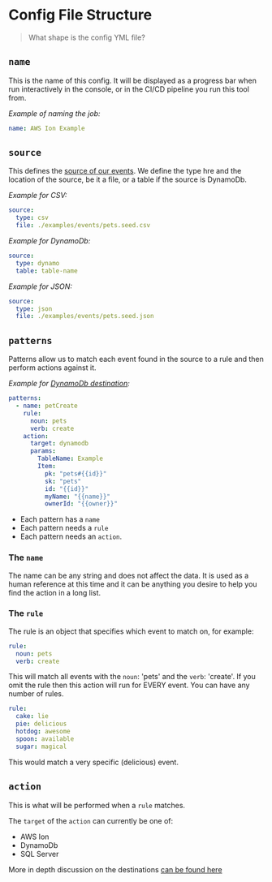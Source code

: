 # Config File Structure

> What shape is the config YML file?

## `name`

<string> This is the name of this config. It will be displayed as a progress bar when run interactively in the console, or in the CI/CD pipeline you run this tool from.

_Example of naming the job:_
```yml
name: AWS Ion Example
```

## `source`

This defines the [source of our events](sources.md). We define the type hre and the location of the source, be it a file, or a table if the source is DynamoDb.

_Example for CSV:_
```yml
source:
  type: csv
  file: ./examples/events/pets.seed.csv
```
_Example for DynamoDb:_
```yml
source:
  type: dynamo
  table: table-name
```
_Example for JSON:_
```yml
source:
  type: json
  file: ./examples/events/pets.seed.json
```

## `patterns`

Patterns allow us to match each event found in the source to a rule and then perform actions against it.

_Example for [DynamoDb destination](destinations.md):_
```yml
patterns:
  - name: petCreate
    rule:
      noun: pets
      verb: create
    action:
      target: dynamodb
      params:
        TableName: Example
        Item:
          pk: "pets#{{id}}"
          sk: "pets"
          id: "{{id}}"
          myName: "{{name}}"
          ownerId: "{{owner}}"
```

- Each pattern has a `name`
- Each pattern needs a `rule`
- Each pattern needs an `action`.

### The `name`

The name can be any string and does not affect the data. It is used as a human reference at this time and it can be anything you desire to help you find the action in a long list.

### The `rule`

The rule is an object that specifies which event to match on, for example:

```yml
rule:
  noun: pets
  verb: create
```

This will match all events with the `noun`: 'pets' and the `verb`: 'create'. If you omit the rule then this action will run for EVERY event. You can have any number of rules.

```yml
rule:
  cake: lie
  pie: delicious
  hotdog: awesome
  spoon: available
  sugar: magical
```

This would match a very specific (delicious) event.

## `action`

This is what will be performed when a `rule` matches.

The `target` of the `action` can currently be one of:

- AWS Ion
- DynamoDb
- SQL Server

More in depth discussion on the destinations [can be found here](destinations.md)